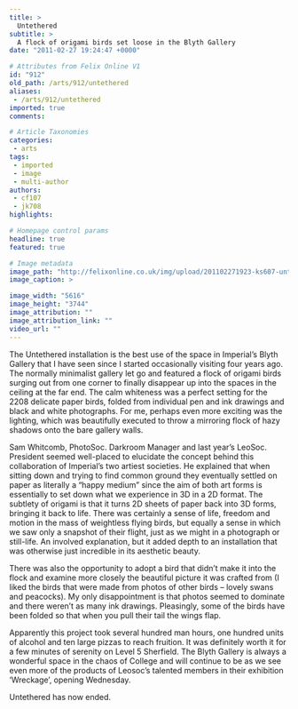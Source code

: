 ```yaml
---
title: >
  Untethered
subtitle: >
  A flock of origami birds set loose in the Blyth Gallery
date: "2011-02-27 19:24:47 +0000"

# Attributes from Felix Online V1
id: "912"
old_path: /arts/912/untethered
aliases:
 - /arts/912/untethered
imported: true
comments:

# Article Taxonomies
categories:
 - arts
tags:
 - imported
 - image
 - multi-author
authors:
 - cf107
 - jk708
highlights:

# Homepage control params
headline: true
featured: true

# Image metadata
image_path: "http://felixonline.co.uk/img/upload/201102271923-ks607-untether.jpg"
image_caption: >

image_width: "5616"
image_height: "3744"
image_attribution: ""
image_attribution_link: ""
video_url: ""
---
```


The Untethered installation is the best use of the space in Imperial’s Blyth Gallery that I have seen since I started occasionally visiting four years ago. The normally minimalist gallery let go and featured a flock of origami birds surging out from one corner to finally disappear up into the spaces in the ceiling at the far end. The calm whiteness was a perfect setting for the 2208 delicate paper birds, folded from individual pen and ink drawings and black and white photographs. For me, perhaps even more exciting was the lighting, which was beautifully executed to throw a mirroring flock of hazy shadows onto the bare gallery walls.

Sam Whitcomb, PhotoSoc. Darkroom Manager and last year’s LeoSoc. President seemed well-placed to elucidate the concept behind this collaboration of Imperial’s two artiest societies. He explained that when sitting down and trying to find common ground they eventually settled on paper as literally a “happy medium” since the aim of both art forms is essentially to set down what we experience in 3D in a 2D format. The subtlety of origami is that it turns 2D sheets of paper back into 3D forms, bringing it back to life. There was certainly a sense of life, freedom and motion in the mass of weightless flying birds, but equally a sense in which we saw only a snapshot of their flight, just as we might in a photograph or still-life. An involved explanation, but it added depth to an installation that was otherwise just incredible in its aesthetic beauty.

There was also the opportunity to adopt a bird that didn’t make it into the flock and examine more closely the beautiful picture it was crafted from (I liked the birds that were made from photos of other birds – lovely swans and peacocks). My only disappointment is that photos seemed to dominate and there weren’t as many ink drawings. Pleasingly, some of the birds have been folded so that when you pull their tail the wings flap.

Apparently this project took several hundred man hours, one hundred units of alcohol and ten large pizzas to reach fruition. It was definitely worth it for a few minutes of serenity on Level 5 Sherfield. The Blyth Gallery is always a wonderful space in the chaos of College and will continue to be as we see even more of the products of Leosoc’s talented members in their exhibition ‘Wreckage’, opening Wednesday.

Untethered has now ended.
